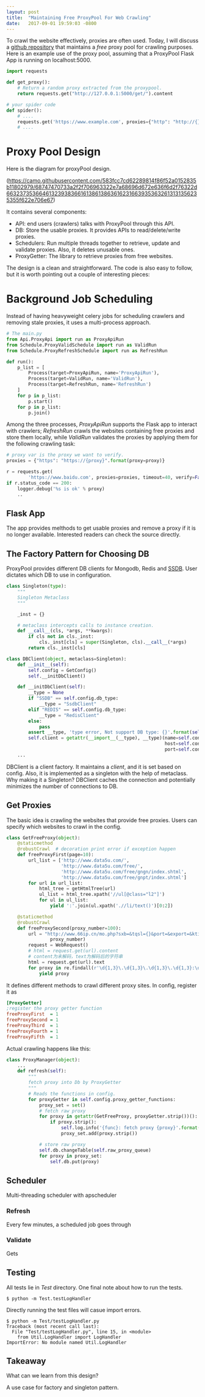 ```yaml
---
layout: post
title:  "Maintaining Free ProxyPool For Web Crawling"
date:   2017-09-01 19:59:03 -0800
---
```


To crawl the website effectively, proxies are often used. Today, I will discuss a [github repository](https://github.com/jhao104/proxy_pool) that maintains a *free* proxy pool for crawling purposes. Here is an example use of the proxy pool, assuming that a ProxyPool Flask App is running on localhost:5000.

```python
import requests

def get_proxy():
    # Return a random proxy extracted from the proxypool.
    return requests.get("http://127.0.0.1:5000/get/").content

# your spider code
def spider():
    # ....
    requests.get('https://www.example.com', proxies={"http": "http://{}".format(get_proxy())})
    # ....
```

# Proxy Pool Design
Here is the diagram for proxyPool design.

(https://camo.githubusercontent.com/583fcc7cd62289814f86f52a0152835b11802979/68747470733a2f2f706963322e7a68696d672e636f6d2f76322d66323735366461323938366161386138636162316639353632613131356235355f622e706e67)

It contains several components:

* API: end users (crawlers) talks with ProxyPool through this API.
* DB: Store the usable proxies. It provides APIs to read/delete/write proxies.
* Schedulers: Run multiple threads together to retrieve, update and validate proxies. Also, it deletes unusable ones.
* ProxyGetter: The library to retrieve proxies from free websites.

The design is a clean and straightforward. The code is also easy to follow, but it is worth pointing out a couple of interesting pieces:

# Background Job Scheduling
Instead of having heavyweight celery jobs for scheduling crawlers and removing stale proxies, it uses a multi-process approach.

```python
# The main.py
from Api.ProxyApi import run as ProxyApiRun
from Schedule.ProxyValidSchedule import run as ValidRun
from Schedule.ProxyRefreshSchedule import run as RefreshRun

def run():
    p_list = [
        Process(target=ProxyApiRun, name='ProxyApiRun'),
        Process(target=ValidRun, name='ValidRun'),
        Process(target=RefreshRun, name='RefreshRun')
    ]
    for p in p_list:
        p.start()
    for p in p_list:
        p.join()
```

Among the three processes, *ProxyApiRun* supports the Flask app to interact with crawlers; *RefreshRun* crawls the websites containing free proxies and store them locally, while *ValidRun* validates the proxies by applying them for the following crawling task:

```python
# proxy var is the proxy we want to verify.
proxies = {"https": "https://{proxy}".format(proxy=proxy)}

r = requests.get(
        'https://www.baidu.com', proxies=proxies, timeout=40, verify=False)
if r.status_code == 200:
    logger.debug('%s is ok' % proxy)
    ..
```

## Flask App
The app provides melthods to get usable proxies and remove a proxy if it is no longer available. Interested readers can check the source directly.

## The Factory Pattern for Choosing DB
ProxyPool provides different DB clients for Mongodb, Redis and [SSDB](). User dictates which DB to use in configuration.

```python
class Singleton(type):
    """
    Singleton Metaclass
    """

    _inst = {}

    # metaclass intercepts calls to instance creation.
    def __call__(cls, *args, **kwargs):
        if cls not in cls._inst:
            cls._inst[cls] = super(Singleton, cls).__call__(*args)
        return cls._inst[cls]

class DBClient(object, metaclass=Singleton):
    def __init__(self):
        self.config = GetConfig()
        self.__initDbClient()

    def __initDbClient(self):
        __type = None
        if "SSDB" == self.config.db_type:
            __type = "SsdbClient"
        elif "REDIS" == self.config.db_type:
            __type = "RedisClient"
        else:
            pass
        assert __type, 'type error, Not support DB type: {}'.format(self.config.db_type)
        self.client = getattr(__import__(__type), __type)(name=self.config.db_name,
                                                          host=self.config.db_host,
                                                          port=self.config.db_port)
    ...
```

DBClient is a client factory. It maintains a *client*, and it is set based on config. Also, it is implemented as a singleton with the help of metaclass.
Why making it a Singleton? DBClient caches the connection and potentially minimizes the number of connections to DB.

## Get Proxies
The basic idea is crawling the websites that provide free proxies. Users can specify which websites to crawl in the config.

```python
class GetFreeProxy(object):
    @staticmethod
    @robustCrawl  # decoration print error if exception happen
    def freeProxyFirst(page=10):
        url_list = ['http://www.data5u.com/',
                    'http://www.data5u.com/free/',
                    'http://www.data5u.com/free/gngn/index.shtml',
                    'http://www.data5u.com/free/gnpt/index.shtml']
        for url in url_list:
            html_tree = getHtmlTree(url)
            ul_list = html_tree.xpath('//ul[@class="l2"]')
            for ul in ul_list:
                yield ':'.join(ul.xpath('.//li/text()')[0:2])

    @staticmethod
    @robustCrawl
    def freeProxySecond(proxy_number=100):
        url = "http://www.66ip.cn/mo.php?sxb=&tqsl={}&port=&export=&ktip=&sxa=&submit=%CC%E1++%C8%A1&textarea=".format(
                proxy_number)
        request = WebRequest()
        # html = request.get(url).content
        # content为未解码，text为解码后的字符串
        html = request.get(url).text
        for proxy in re.findall(r'\d{1,3}\.\d{1,3}\.\d{1,3}\.\d{1,3}:\d{1,5}', html):
            yield proxy
```

It defines different methods to crawl different proxy sites. In config, register it as

```ini
[ProxyGetter]
;register the proxy getter function
freeProxyFirst  = 1
freeProxySecond = 1
freeProxyThird  = 1
freeProxyFourth = 1
freeProxyFifth  = 1
```

Actual crawling happens like this:

```python
class ProxyManager(object):
    ...
    def refresh(self):
        """
        fetch proxy into Db by ProxyGetter
        """
        # Reads the functions in config.
        for proxyGetter in self.config.proxy_getter_functions:
            proxy_set = set()
            # fetch raw proxy
            for proxy in getattr(GetFreeProxy, proxyGetter.strip())():
                if proxy.strip():
                    self.log.info('{func}: fetch proxy {proxy}'.format(func=proxyGetter, proxy=proxy))
                    proxy_set.add(proxy.strip())

            # store raw proxy
            self.db.changeTable(self.raw_proxy_queue)
            for proxy in proxy_set:
                self.db.put(proxy)
```

## Scheduler
Multi-threading scheduler with apscheduler
### Refresh
Every few minutes, a scheduled job goes through
### Validate
Gets 


## Testing
All tests lie in *Test* directory. One final note about how to run the tests.

```shell
$ python -m Test.testLogHandler
```

Directly running the test files will casue import errors.

```shell
$ python -m Test/testLogHandler.py
Traceback (most recent call last):
  File "Test/testLogHandler.py", line 15, in <module>
    from Util.LogHandler import LogHandler
ImportError: No module named Util.LogHandler
```

## Takeaway
What can we learn from this design?

A use case for factory and singleton pattern.